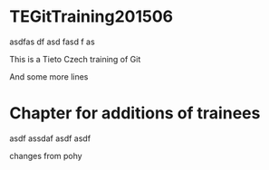 # TEGitTraining201506
asdfas
df
asd
fasd
f
as

This is a Tieto Czech training of Git

And some more lines

# Chapter for additions of trainees
asdf
assdaf
asdf
asdf

changes from pohy

